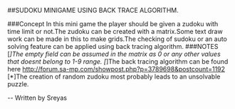 ##SUDOKU MINIGAME USING BACK TRACE ALGORITHM.

###Concept 
In this mini game the player should be given a zudoku with time limit or not.The zudoku can be created with a matrix.Some text draw work
can be made in this to make grids.The checking of sudoku or an auto solving feature can be applied using back tracing algorithm.
###NOTES
[*]The empty field can be assumed in the matrix as 0 or any other values that doesnt belong to 1-9 range.
[*]The back tracing algorithm can be found here http://forum.sa-mp.com/showpost.php?p=3789698&postcount=1192
[*]The creation of random zudoku most probably leads to an unsolvable puzzle.

-- Written by Sreyas
